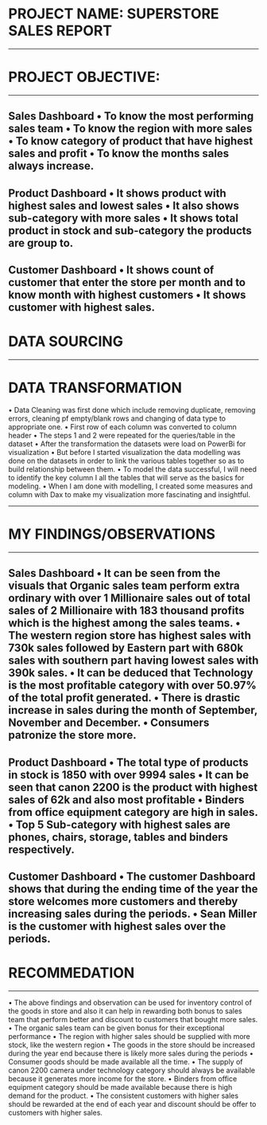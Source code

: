 # PROJECT NAME: SUPERSTORE SALES REPORT
----
# PROJECT OBJECTIVE:
----
Sales Dashboard 
•	To know the most performing sales team
•	To know the region with more sales 
•	To know category of product that have highest sales and profit
•	To know the months sales always increase.
----
Product Dashboard 
•	It shows product with highest sales and lowest sales 
•	It also shows sub-category with more sales
•	It shows total product in stock and sub-category the products are group to.
----
Customer Dashboard 
•	It shows count of customer that enter the store per month and to know month with highest customers 
•	 It shows customer with highest sales.
----
# DATA SOURCING 

----

# DATA TRANSFORMATION 

•	Data Cleaning was first done which include removing duplicate, removing errors, cleaning pf empty/blank rows and changing of data type to appropriate one.
•	First row of each column was converted to column header
•	The steps 1 and 2 were repeated for the queries/table in the dataset
•	After the transformation the datasets were load on PowerBi for visualization 
•	But before I started visualization the data modelling was done on the datasets in order to link the various tables together so as to build relationship between them.
•	To model the data successful, I will need to identify the key column I all the tables that will serve as the basics for modeling.
•	When I am done with modelling, I created some measures and column with Dax to make my visualization more fascinating and insightful.

----

# MY FINDINGS/OBSERVATIONS 
----
Sales Dashboard 
•	It can be seen from the visuals that Organic sales team perform extra ordinary with over 1 Millionaire sales out of total sales of 2 Millionaire with 183 thousand profits which is the highest among the sales teams.
•	 The western region store has highest sales with 730k sales followed by Eastern part with 680k sales with southern part having lowest sales with 390k sales.
•	It can be deduced that Technology is the most profitable category with over 50.97% of the total profit generated.
•	There is drastic increase in sales during the month of September, November and December.
•	Consumers patronize the store more.
----
Product Dashboard 
•	The total type of products in stock is 1850 with over 9994 sales 
•	It can be seen that canon 2200 is the product with highest sales of 62k and also most profitable
•	Binders from office equipment category are high in sales.
•	Top 5 Sub-category with highest sales are phones, chairs, storage, tables and binders respectively.
----
Customer Dashboard 
•	The customer Dashboard shows that during the ending time of the year the store welcomes more customers and thereby increasing sales during the periods.
•	Sean Miller is the customer with highest sales over the periods.
----

# RECOMMEDATION 
----
•	The above findings and observation can be used for inventory control of the goods in store and also it can help in rewarding both bonus to sales team that perform better and discount to customers that bought more sales.
•	The organic sales team can be given bonus for their exceptional performance 
•	The region with higher sales should be supplied with more stock, like the western region 
•	The goods in the store should be increased during the year end because there is likely more sales during the periods 
•	 Consumer goods should be made available all the time.
•	The supply of canon 2200 camera under technology category should always be available because it generates more income for the store. 
•	Binders from office equipment category should be made available because there is high demand for the product.
•	The consistent customers with higher sales should be rewarded at the end of each year and discount should be offer to customers with higher sales.
